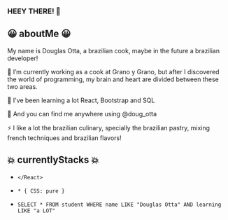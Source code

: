### HEEY THERE! 👋

## 😀 aboutMe 😀

My name is Douglas Otta, a brazilian cook, maybe in the future a brazilian developer!

👯 I’m currently working as a cook at Grano y Grano, but after I discovered the world of programming, my brain and heart are divided between these two areas. 

🌱 I've been learning a lot React, Bootstrap and SQL 

💬 And you can find me anywhere using @doug_otta

⚡ I like a lot the brazilian culinary, specially the brazilian pastry, mixing french techniques and brazilian flavors!

## 💥 currentlyStacks 💥

- ` </React> `

- ` * { CSS: pure } `

- ` SELECT * FROM student WHERE name LIKE "Douglas Otta" AND learning LIKE "a LOT" `


